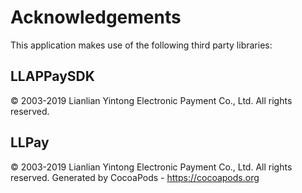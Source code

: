 # Acknowledgements
This application makes use of the following third party libraries:

## LLAPPaySDK

© 2003-2019 Lianlian Yintong Electronic Payment Co., Ltd. All rights reserved.

## LLPay

© 2003-2019 Lianlian Yintong Electronic Payment Co., Ltd. All rights reserved.
Generated by CocoaPods - https://cocoapods.org
